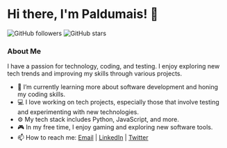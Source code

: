 # Hi there, I'm Paldumais! 👋

![GitHub followers](https://img.shields.io/github/followers/Paldumais?style=social)
![GitHub stars](https://img.shields.io/github/stars/Paldumais?style=social)

### About Me

I have a passion for technology, coding, and testing. I enjoy exploring new tech trends and improving my skills through various projects.

- 🌱 I’m currently learning more about software development and honing my coding skills.
- 💻 I love working on tech projects, especially those that involve testing and experimenting with new technologies.
- ⚙️ My tech stack includes Python, JavaScript, and more.
- 🎮 In my free time, I enjoy gaming and exploring new software tools.
- 📫 How to reach me: [Email](mailto:pierreald@paldumais.co) | [LinkedIn](https://www.linkedin.com/in/paldumais/) | [Twitter](https://x.com/paldumais)
